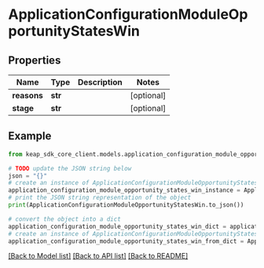 # ApplicationConfigurationModuleOpportunityStatesWin


## Properties

Name | Type | Description | Notes
------------ | ------------- | ------------- | -------------
**reasons** | **str** |  | [optional] 
**stage** | **str** |  | [optional] 

## Example

```python
from keap_sdk_core_client.models.application_configuration_module_opportunity_states_win import ApplicationConfigurationModuleOpportunityStatesWin

# TODO update the JSON string below
json = "{}"
# create an instance of ApplicationConfigurationModuleOpportunityStatesWin from a JSON string
application_configuration_module_opportunity_states_win_instance = ApplicationConfigurationModuleOpportunityStatesWin.from_json(json)
# print the JSON string representation of the object
print(ApplicationConfigurationModuleOpportunityStatesWin.to_json())

# convert the object into a dict
application_configuration_module_opportunity_states_win_dict = application_configuration_module_opportunity_states_win_instance.to_dict()
# create an instance of ApplicationConfigurationModuleOpportunityStatesWin from a dict
application_configuration_module_opportunity_states_win_from_dict = ApplicationConfigurationModuleOpportunityStatesWin.from_dict(application_configuration_module_opportunity_states_win_dict)
```
[[Back to Model list]](../README.md#documentation-for-models) [[Back to API list]](../README.md#documentation-for-api-endpoints) [[Back to README]](../README.md)


